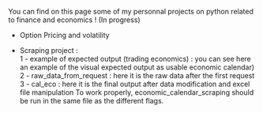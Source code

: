 You can find on this page some of my personnal projects on python related to finance and economics ! (In progress)

- Option Pricing and volatility

- Scraping project :   
    1 - example of expected output (trading economics) :  you can see here an example of the visual expected output as usable economic calendar)   
    2 - raw_data_from_request : here it is the raw data after the first request   
    3 - cal_eco : here it is the final output after data modification and excel file manipulation 
To work properly, economic_calendar_scraping should be run in the same file as the different flags.   

